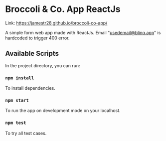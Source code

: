 # Broccoli & Co. App ReactJs
Link: https://jamestr28.github.io/broccoli-co-app/

A simple form web app made with ReactJs.
Email "usedemail@blinq.app" is hardcoded to trigger 400 error.

## Available Scripts

In the project directory, you can run:

### `npm install`

To install dependencies.

### `npm start`

To run the app on development mode on your localhost.

### `npm test`

To try all test cases.


